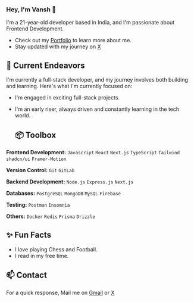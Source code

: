 ### Hey, I'm Vansh 👋 

I'm a 21-year-old developer based in India, and I'm passionate about Frontend Development. 

- Check out my [Portfolio](https://vanshvasishtha.vercel.app/) to learn more about me.
- Stay updated with my journey on [X](https://twitter.com/ThatRandomGuy09) 

## 🔭 Current Endeavors 

I'm currently a full-stack developer, and my journey involves both building and learning. Here's what I'm currently focused on:
- I'm engaged in exciting full-stack projects.
- I'm an early riser, always driven and constantly learning in the tech world.

  ## 📦 Toolbox

**Frontend Development:**  `Javascript` `React` `Next.js` `TypeScript` `Tailwind` `shadcn/ui` `Framer-Motion`
 
**Version Control:** `Git` `GitLab`

**Backend Development:** `Node.js` `Express.js` `Next.js`  

**Databases:** `PostgreSQL` `MongoDB` `MySQL` `Firebase`

**Testing:**  `Postman` `Insomnia`

**Others:** `Docker` `Redis` `Prisma` `Drizzle`   

## ✨ Fun Facts 

- I love playing Chess and Football.
- I read in my free time.

## 📫 Contact

 For a quick response, Mail me on [Gmail](vanshhcodes@gmail.com) or [X](https://twitter.com/ThatRandomGuy09) 

 
